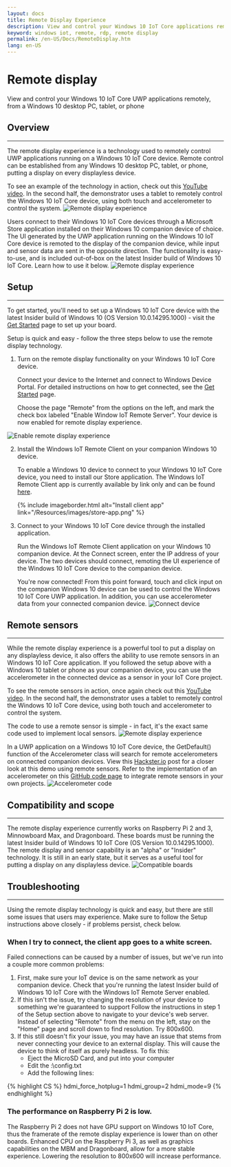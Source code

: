 ```yaml
---
layout: docs
title: Remote Display Experience
description: View and control your Windows 10 IoT Core applications remotely, from a Windows 10 desktop PC, tablet, or phone
keyword: windows iot, remote, rdp, remote display
permalink: /en-US/Docs/RemoteDisplay.htm
lang: en-US
---
```


<!--TODO: need to change this to .md file -->

# Remote display
View and control your Windows 10 IoT Core UWP applications remotely, from a Windows 10 desktop PC, tablet, or phone

## Overview
___
The remote display experience is a technology used to remotely control UWP applications running on a Windows 10 IoT Core device.  Remote control can be established from any Windows 10 desktop PC, tablet, or phone, putting a display on every displayless device.

To see an example of the technology in action, check out this <a href="https://www.youtube.com/watch?v=p4vw3taOVyM" target="_blank">YouTube video</a>.  In the second half, the demonstrator uses a tablet to remotely control the Windows 10 IoT Core device, using both touch and accelerometer to control the system.
<img alt="Remote display experience" src="{{site.baseurl}}/Resources/images/remote-display-experience.png">
      
Users connect to their Windows 10 IoT Core devices through a Microsoft Store application installed on their Windows 10 companion device of choice.  The UI generated by the UWP application running on the Windows 10 IoT Core device is remoted to the display of the companion device, while input and sensor data are sent in the opposite direction.
The functionality is easy-to-use, and is included out-of-box on the latest Insider build of Windows 10 IoT Core.  Learn how to use it below.
<img alt="Remote display experience" src="{{site.baseurl}}/Resources/images/architecture-graphic.png">
    
  

## Setup
___
To get started, you'll need to set up a Windows 10 IoT Core device with the latest Insider build of Windows 10 (OS Version 10.0.14295.1000) - visit the <a href="{{site.baseurl}}/{{page.lang}}/GetStarted.htm">Get Started</a> page to set up your board.

Setup is quick and easy - follow the three steps below to use the remote display technology.

1. Turn on the remote display functionality on your Windows 10 IoT Core device.
  
    Connect your device to the Internet and connect to Windows Device Portal.
    For detailed instructions on how to get connected, see the [Get Started]({{site.baseurl}}/{{page.lang}}/GetStarted.htm) page.
  
	  Choose the page "Remote" from the options on the left, and mark the check box labeled "Enable Window IoT Remote Server".  Your device is now enabled for remote display experience.
  <img alt="Enable remote display experience" src="{{site.baseurl}}/Resources/images/enable-remote.png">

2. Install the Windows IoT Remote Client on your companion Windows 10 device.
  
    To enable a Windows 10 device to connect to your Windows 10 IoT Core device, you need to install our Store application.  The Windows IoT Remote Client app is currently available by link only and can be found <a href="https://www.microsoft.com/en-us/store/apps/iot-remote-client/9nblggh5mnxz">here</a>.
    
    {% include imageborder.html alt="Install client app" link="/Resources/images/store-app.png" %}


3. Connect to your Windows 10 IoT Core device through the installed application.
  
    Run the Windows IoT Remote Client application on your Windows 10 companion device.  At the Connect screen, enter the IP address of your device.  The two devices should connect, remoting the UI experience of the Windows 10 IoT Core device to the companion device.
    
    You're now connected! From this point forward, touch and click input on the companion Windows 10 device can be used to control the Windows 10 IoT Core UWP application.  In addition, you can use accelerometer data from your connected companion device.
    <img alt="Connect device" src="{{site.baseurl}}/Resources/images/connect-device.png">
      
  

## Remote sensors
___

While the remote display experience is a powerful tool to put a display on any displayless device, it also offers the ability to use remote sensors in an Windows 10 IoT Core application.  If you followed the setup above with a Windows 10 tablet or phone as your companion device, you can use the accelerometer in the connected device as a sensor in your IoT Core project.

To see the remote sensors in action, once again check out this <a href="https://www.youtube.com/watch?v=p4vw3taOVyM" target="_blank">YouTube video</a>.  In the second half, the demonstrator uses a tablet to remotely control the Windows 10 IoT Core device, using both touch and accelerometer to control the system.

The code to use a remote sensor is simple - in fact, it's the exact same code used to implement local sensors.
<img alt="Remote display experience" src="{{site.baseurl}}/Resources/images/remote-tablet.png">

In a UWP application on a Windows 10 IoT Core device, the GetDefault() function of the Accelerometer class will search for remote accelerometers on connected companion devices.
View this <a href="https://www.hackster.io/windows-iot/closed-loop-control-remote-sensors-and-remote-ux-on-rpi3-ef3ed0" target="_blank">Hackster.io</a> post for a closer look at this demo using remote sensors.  Refer to the implementation of an accelerometer on this <a href="https://github.com/ms-iot/pid-control-system/blob/master/DemoApp/MainPage.xaml.cs" target="_blank">GitHub code page</a> to integrate remote sensors in your own projects.
<img alt="Accelerometer code" src="{{site.baseurl}}/Resources/images/accelerometer-code.png">
    
  

## Compatibility and scope
___
The remote display experience currently works on Raspberry Pi 2 and 3, Minnowboard Max, and Dragonboard.  These boards must be running the latest Insider build of Windows 10 IoT Core (OS Version 10.0.14295.1000).
The remote display and sensor capability is an "alpha" or "Insider" technology. It is still in an early state, but it serves as a useful tool for putting a display on any displayless device.
<img alt="Compatible boards" src="{{site.baseurl}}/Resources/images/compatible-boards.png">
    
  
## Troubleshooting
___
Using the remote display technology is quick and easy, but there are still some issues that users may experience.  Make sure to follow the Setup instructions above closely - if problems persist, check below.

### When I try to connect, the client app goes to a white screen.
Failed connections can be caused by a number of issues, but we've run into a couple more common problems:

1. First, make sure your IoT device is on the same network as your companion device.
    Check that you're running the latest Insider build of Windows 10 IoT Core with the Windows IoT Remote Server enabled.
2. If this isn't the issue, try changing the resolution of your device to something we're guaranteed to support
    Follow the instructions in step 1 of the Setup section above to navigate to your device's web server.  Instead of selecting "Remote" from the menu on the left, stay on the "Home" page and scroll down to find resolution.  Try 800x600.
3. If this still doesn't fix your issue, you may have an issue that stems from never connecting your device to an external display.
    This will cause the device to think of itself as purely headless.  To fix this:
    * Eject the MicroSD Card, and put into your computer
    * Edit the <MicroSD card drive>:\config.txt
    * Add the following lines:
 
{% highlight CS %}
  hdmi_force_hotplug=1
  hdmi_group=2
  hdmi_mode=9
{% endhighlight %}

### The performance on Raspberry Pi 2 is low. 
The Raspberry Pi 2 does not have GPU support on Windows 10 IoT Core, thus the framerate of the remote display experience is lower than on other boards.  Enhanced CPU on the Raspberry Pi 3, as well as graphics capabilities on the MBM and Dragonboard, allow for a more stable experience.  Lowering the resolution to 800x600 will increase performance.
